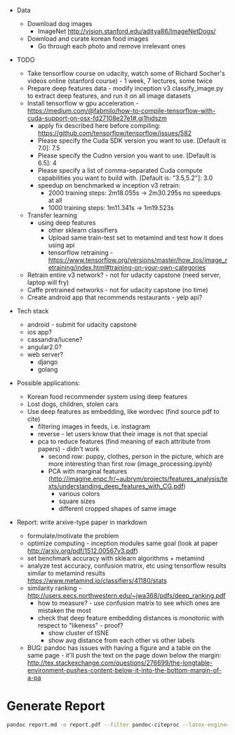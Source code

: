 - Data
  - Download dog images
	- ImageNet http://vision.stanford.edu/aditya86/ImageNetDogs/
  - Download and curate korean food images
	- Go through each photo and remove irrelevant ones

- TODO
  - Take tensorflow course on udacity, watch some of Richard Socher's videos online (stanford course) - 1 week, 7 lectures, some twice
  - Prepare deep features data - modify inception v3 classify_image.py to extract deep features, and run it on all image datasets
  - Install tensorflow w gpu acceleration - https://medium.com/@fabmilo/how-to-compile-tensorflow-with-cuda-support-on-osx-fd27108e27e1#.gi1hidszm
	- apply fix described here before compiling: https://github.com/tensorflow/tensorflow/issues/582
	- Please specify the Cuda SDK version you want to use. [Default is 7.0]: 7.5
	- Please specify the Cudnn version you want to use. [Default is 6.5]: 4
	- Please specify a list of comma-separated Cuda compute capabilities you want to build with. [Default is: "3.5,5.2"]: 3.0
	- speedup on benchmarked w inception v3 retrain:
	  - 2000 training steps: 2m18.055s -> 2m30.295s no speedups at all
	  - 1000 training steps: 1m11.341s -> 1m19.523s
  - Transfer learning
	- using deep features
	  - other sklearn classifiers
	  - Upload same train-test set to metamind and test how it does using api
	  - tensorflow retraining - https://www.tensorflow.org/versions/master/how_tos/image_retraining/index.html#training-on-your-own-categories
  - Retrain entire v3 network? - not for udacity capstone (need server, laptop will fry)
  - Caffe pretrained networks - not for udacity capstone (no time)
  - Create android app that recommends restaurants - yelp api?

- Tech stack
  - android - submit for udacity capstone
  - ios app?
  - cassandra/lucene?
  - angular2.0?
  - web server?
	- django
	- golang

- Possible applications:
  - Korean food recommender system using deep features
  - Lost dogs, children, stolen cars
  - Use deep features as embedding, like wordvec (find source pdf to cite)
	- filtering images in feeds, i.e. instagram
	- reverse - let users know that their image is not that special
	- pca to reduce features (find meaning of each attribute from papers) - didn't work
	  - second row: puppy, clothes, person in the picture, which are more interesting than first row (image_processing.ipynb)
	  - PCA with marginal features (http://imagine.enpc.fr/~aubrym/projects/features_analysis/texts/understanding_deep_features_with_CG.pdf)
		- various colors
		- square sizes
		- different cropped shapes of same image

- Report: write arxive-type paper in markdown
  - formulate/motivate the problem
  - optimize computing - inception modules same goal (look at paper http://arxiv.org/pdf/1512.00567v3.pdf)
  - set benchmark accuracy with sklearn algorithms + metamind
  - analyze test accuracy, confusion matrix, etc using tensorflow results similar to metamind results https://www.metamind.io/classifiers/41180/stats
  - similarity ranking - http://users.eecs.northwestern.edu/~jwa368/pdfs/deep_ranking.pdf
	- how to measure? - use confusion matrix to see which ones are mistaken the most
	- check that deep feature embedding distances is monotonic with respect to "likeness" - proof?
		- show cluster of tSNE
		- show avg distance from each other vs other labels
  - BUG: pandoc has issues with having a figure and a table on the same page - it'll push the text on the page down below the margin:
    http://tex.stackexchange.com/questions/276699/the-longtable-environment-pushes-content-below-it-into-the-bottom-margin-of-a-pa

# Generate Report

``` bash
pandoc report.md -o report.pdf --filter pandoc-citeproc --latex-engine=xelatex
```
